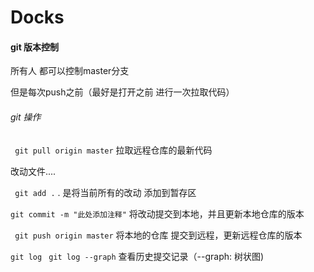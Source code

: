 # Docks

#### git 版本控制

所有人 都可以控制master分支

但是每次push之前（最好是打开之前 进行一次拉取代码）

###### git 操作

``` git pull origin master```   拉取远程仓库的最新代码

 改动文件....  

 ``` git add .```               . 是将当前所有的改动 添加到暂存区

 ``` git commit -m "此处添加注释" ``` 将改动提交到本地，并且更新本地仓库的版本

``` git push origin master```    将本地的仓库  提交到远程，更新远程仓库的版本

``` git log ```
``` git log --graph```   查看历史提交记录（--graph: 树状图)